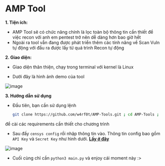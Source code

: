 # AMP Tool
**1. Tiện ích:**

- AMP Tool sẽ có chức năng chính là lọc toàn bộ thông tin cần thiết để việc recon với anh em pentest trở nên dễ dàng hơn bao giờ hết
- Ngoài ra tool vẫn đang được phát triển thêm các tính năng về Scan Vuln tự động với đầu ra được lấy từ quá trình Recon tự động

**2. Giao diện:**

- Giao diện thân thiện, chạy trong terminal với kernel là Linux

- Dưới đây là hình ảnh demo của tool

![image](https://user-images.githubusercontent.com/61643034/220074840-4e54c363-7040-443b-b240-e47b2b0dcc6a.png)

**3. Hướng dẫn sử dụng**

- Đầu tiên, bạn cần sử dụng lệnh
  ```bash
  git clone https://github.com/w4rf0t/AMP-Tools.git ; cd AMP-Tools ; chmod +x AutoRecon/install.sh; ./AutoRecon/install.sh
  ```
để cài các requirements cần thiết cho chương trình

- Sau đấy ```censys config``` rồi nhập thông tin vào. Thông tin config bao gồm ```API Key``` và ```Secret Key``` như hình dưới. [**Lấy ở đây**](https://search.censys.io/account/api)
 
![image](https://user-images.githubusercontent.com/61643034/226777100-bcb50737-d0b3-44d2-a155-63f55f5d86ca.png)


- Cuối cùng chỉ cần ``python3 main.py`` và enjoy cái moment này :>
